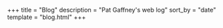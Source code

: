 +++
title = "Blog"
description = "Pat Gaffney's web log"
sort_by = "date"
template = "blog.html"
+++